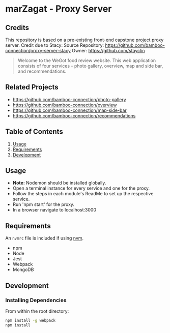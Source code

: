 # marZagat - Proxy Server

## Credits
This repository is based on a pre-existing front-end capstone project proxy server. Credit due to Stacy: 
Source Repository: https://github.com/bamboo-connection/proxy-server-stacy 
Owner: https://github.com/stayclin

> Welcome to the WeGot food review website. This web application consists of four services - photo gallery, overview, map and side bar, and recommendations.

## Related Projects

  - https://github.com/bamboo-connection/photo-gallery
  - https://github.com/bamboo-connection/overview
  - https://github.com/bamboo-connection/map-side-bar
  - https://github.com/bamboo-connection/recommendations

## Table of Contents

1. [Usage](#Usage)
1. [Requirements](#requirements)
1. [Development](#development)

## Usage

> 
* __Note:__ Nodemon should be installed globally.
* Open a terminal instance for every service and one for the proxy.
* Follow the steps in each module's ReadMe to set up the respective service.
* Run 'npm start' for the proxy.
* In a browser navigate to localhost:3000

## Requirements

An `nvmrc` file is included if using [nvm](https://github.com/creationix/nvm).

- npm
- Node
- Jest
- Webpack
- MongoDB

## Development

### Installing Dependencies

From within the root directory:

```sh
npm install -g webpack
npm install
```

